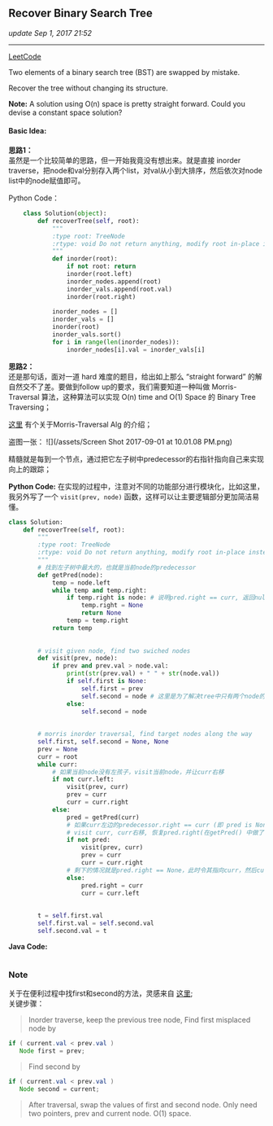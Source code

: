 ## Recover Binary Search Tree
_update Sep 1, 2017  21:52_

---
[LeetCode](https://leetcode.com/problems/recover-binary-search-tree/description/)

Two elements of a binary search tree (BST) are swapped by mistake.

Recover the tree without changing its structure.

**Note:**
A solution using O(n) space is pretty straight forward. Could you devise a constant space solution?

#### Basic Idea:
**思路1：**   
虽然是一个比较简单的思路，但一开始我竟没有想出来。就是直接 inorder traverse，把node和val分别存入两个list，对val从小到大排序，然后依次对node list中的node赋值即可。

Python Code：
```python
    class Solution(object):
        def recoverTree(self, root):
            """
            :type root: TreeNode
            :rtype: void Do not return anything, modify root in-place instead.
            """
            def inorder(root):
                if not root: return
                inorder(root.left)
                inorder_nodes.append(root)
                inorder_vals.append(root.val)
                inorder(root.right)
            
            inorder_nodes = []
            inorder_vals = []
            inorder(root)
            inorder_vals.sort()
            for i in range(len(inorder_nodes)):
                inorder_nodes[i].val = inorder_vals[i]
```

**思路2：**   
还是那句话，面对一道 hard 难度的题目，给出如上那么 “straight forward” 的解自然交不了差。要做到follow up的要求，我们需要知道一种叫做 Morris-Traversal 算法，这种算法可以实现 O(n) time and O(1) Space 的 Binary Tree Traversing；

[这里](http://www.cnblogs.com/AnnieKim/archive/2013/06/15/morristraversal.html) 有个关于Morris-Traversal Alg 的介绍；

盗图一张：
![](/assets/Screen Shot 2017-09-01 at 10.01.08 PM.png)

精髓就是每到一个节点，通过把它左子树中predecessor的右指针指向自己来实现向上的跟踪；

**Python Code:**
在实现的过程中，注意对不同的功能部分进行模块化，比如这里，我另外写了一个 `visit(prev, node)` 函数，这样可以让主要逻辑部分更加简洁易懂。

```python
class Solution:
    def recoverTree(self, root):
        """
        :type root: TreeNode
        :rtype: void Do not return anything, modify root in-place instead.
        """
        # 找到左子树中最大的，也就是当前node的predecessor
        def getPred(node):
            temp = node.left
            while temp and temp.right:
                if temp.right is node: # 说明pred.right == curr, 返回null，并恢复pred.right
                    temp.right = None
                    return None
                temp = temp.right
            return temp
        
        
        # visit given node, find two swiched nodes
        def visit(prev, node):
            if prev and prev.val > node.val:
                print(str(prev.val) + " " + str(node.val))
                if self.first is None:
                    self.first = prev
                    self.second = node # 这里是为了解决tree中只有两个node的情况
                else:
                    self.second = node
                    
        
        # morris inorder traversal, find target nodes along the way
        self.first, self.second = None, None
        prev = None
        curr = root
        while curr:
            # 如果当前node没有左孩子，visit当前node，并让curr右移
            if not curr.left:
                visit(prev, curr)
                prev = curr
                curr = curr.right
            else:
                pred = getPred(curr)
                # 如果curr左边的predecessor.right == curr (即 pred is None), 说明左边已经全部visited，
                # visit curr, curr右移, 恢复pred.right(在getPred() 中做了)
                if not pred:
                    visit(prev, curr)
                    prev = curr
                    curr = curr.right
                # 剩下的情况就是pred.right == None，此时令其指向curr，然后curr左移
                else:
                    pred.right = curr
                    curr = curr.left
                
        
        t = self.first.val
        self.first.val = self.second.val
        self.second.val = t
```

**Java Code:**
```java

```


### Note
关于在便利过程中找first和second的方法，灵感来自 [这里](http://fisherlei.blogspot.com/2012/12/leetcode-recover-binary-search-tree.html);  
关键步骤：  
>Inorder traverse, keep the previous tree node,
Find first misplaced node by
```java
if ( current.val < prev.val )
   Node first = prev;
```
>Find second by
```java
if ( current.val < prev.val )
   Node second = current;
```
>After traversal, swap the values of first and second node. Only need two pointers, prev and current node. O(1) space.


